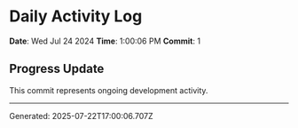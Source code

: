 # Daily Activity Log

**Date**: Wed Jul 24 2024
**Time**: 1:00:06 PM
**Commit**: 1

## Progress Update

This commit represents ongoing development activity.

---
Generated: 2025-07-22T17:00:06.707Z
